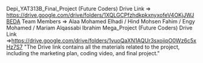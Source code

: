 Depi_YAT313B_Final_Project (Future Coders) Drive Link => https://drive.google.com/drive/folders/1XQLGCPfzhdkpkxnyxofeV4OKjJWJBEDA 
Team Members => Alaa Mohamed Elhadi / Hind Mohsen Fahim / Engy Mohamed / Mariam Alqassabi Ibrahim
Mega_Project (Future Coders) Drive Link =>https://drive.google.com/drive/folders/1vuoQaXN1AQUr3sxoiipO0Wz6c5xHz7S7
"The Drive link contains all the materials related to the project, including the marketing plan, coding video, and final project."
